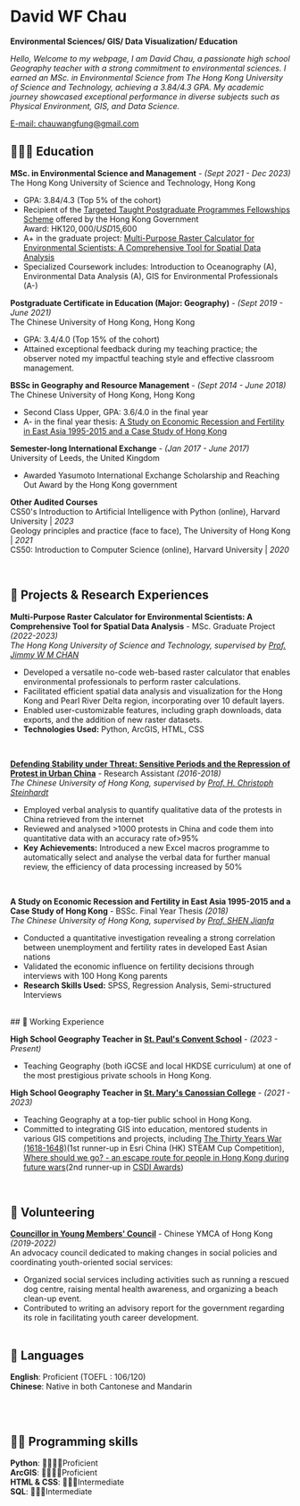 # David WF Chau

**Environmental Sciences/ GIS/ Data Visualization/ Education** <br>

_Hello, Welcome to my webpage, I am David Chau, a passionate high school Geography teacher with a strong commitment to environmental sciences. I earned an MSc. in Environmental Science from The Hong Kong University of Science and Technology, achieving a 3.84/4.3 GPA. My academic journey showcased exceptional performance in diverse subjects such as Physical Environment, GIS, and Data Science._

[E-mail: chauwangfung@gmail.com](chauwangfung@gmail.com) 

## 👩🏼‍🎓 Education

**MSc. in Environmental Science and Management** - _(Sept 2021 - Dec 2023)_  
The Hong Kong University of Science and Technology, Hong Kong  

- GPA: 3.84/4.3 (Top 5% of the cohort)
- Recipient of the [Targeted Taught Postgraduate Programmes Fellowships Scheme](https://www.ugc.edu.hk/eng/ugc/activity/targeted_postgraduate_scheme.html) offered by the Hong Kong Government  
  Award: HK$120,000 / USD$15,600
- A+ in the graduate project: [Multi-Purpose Raster Calculator for Environmental Scientists: A Comprehensive Tool for Spatial Data Analysis](#raster_calculator)
- Specialized Coursework includes: Introduction to Oceanography (A), Environmental Data Analysis (A), GIS for Environmental Professionals (A-)



**Postgraduate Certificate in Education (Major: Geography)**  - _(Sept 2019 - June 2021)_  
The Chinese University of Hong Kong, Hong Kong  

- GPA: 3.4/4.0 (Top 15% of the cohort)
- Attained exceptional feedback during my teaching practice; the observer noted my impactful teaching style and effective classroom management.

**BSSc in Geography and Resource Management**  - _(Sept 2014 - June 2018)_  
The Chinese University of Hong Kong, Hong Kong  

- Second Class Upper, GPA: 3.6/4.0 in the final year
- A- in the final year thesis: [A Study on Economic Recession and Fertility in East Asia 1995-2015 and a Case Study of Hong Kong](#FYT)

**Semester-long International Exchange**  - _(Jan 2017 - June 2017)_  
University of Leeds, the United Kingdom  
-	Awarded Yasumoto International Exchange Scholarship and Reaching Out Award by the Hong Kong government

**Other Audited Courses**  
CS50's Introduction to Artificial Intelligence with Python (online), Harvard University |   _2023_ <br>
Geology principles and practice (face to face), The University of Hong Kong |   _2021_ <br>
CS50: Introduction to Computer Science (online), Harvard University |   _2020_ <br>

<br>


## 🔬 Projects & Research Experiences

<a id="raster_calculator"></a>
**Multi-Purpose Raster Calculator for Environmental Scientists: A Comprehensive Tool for Spatial Data Analysis** - MSc. Graduate Project _(2022-2023)_ <br>
_The Hong Kong University of Science and Technology, supervised by [Prof. Jimmy W M CHAN](https://envr.ust.hk/our-division/people/faculty-staff/jimmy.html)_

- Developed a versatile no-code web-based raster calculator that enables environmental professionals to perform raster calculations.
- Facilitated efficient spatial data analysis and visualization for the Hong Kong and Pearl River Delta region, incorporating over 10 default layers.
- Enabled user-customizable features, including graph downloads, data exports, and the addition of new raster datasets.
- **Technologies Used:** Python, ArcGIS, HTML, CSS
<br>

[**Defending Stability under Threat: Sensitive Periods and the Repression of Protest in Urban China**](https://www.tandfonline.com/doi/full/10.1080/10670564.2020.1852741) - Research Assistant _(2016-2018)_ <br>
 _The Chinese University of Hong Kong, supervised by [Prof. H. Christoph Steinhardt](https://sites.google.com/site/hcsteinhardt/home?authuser=0)_
-	Employed verbal analysis to quantify qualitative data of the protests in China retrieved from the internet
-	Reviewed and analysed >1000 protests in China and code them into quantitative data with an accuracy rate of>95%
- **Key Achievements:** Introduced a new Excel macros programme to automatically select and analyse the verbal data for further manual review, the efficiency of data processing increased by 50%
<br>

<a id="FYT"></a>
**A Study on Economic Recession and Fertility in East Asia 1995-2015 and a Case Study of Hong Kong** - BSSc. Final Year Thesis _(2018)_ <br>
 _The Chinese University of Hong Kong, supervised by [Prof. SHEN Jianfa](https://www.grm.cuhk.edu.hk/en/profile/jshen/)_
- Conducted a quantitative investigation revealing a strong correlation between unemployment and fertility rates in developed East Asian nations
- Validated the economic influence on fertility decisions through interviews with 100 Hong Kong parents
- **Research Skills Used:** SPSS, Regression Analysis, Semi-structured Interviews

<br>
## 💼 Working Experience

**High School Geography Teacher in [St. Paul's Convent School](https://www.spcs.edu.hk/index00.htm)** - _(2023 - Present)_ <br>
- Teaching Geography (both iGCSE and local HKDSE curriculum) at one of the most prestigious private schools in Hong Kong.

**High School Geography Teacher in [St. Mary's Canossian College](https://smcc.hk/)** -  _(2021 - 2023)_ <br>
- Teaching Geography at a top-tier public school in Hong Kong.
- Committed to integrating GIS into education, mentored students in various GIS competitions and projects, including [The Thirty Years War (1618-1648)]([https://storymaps.arcgis.com/stories/406d8b750bec4bd8ad233184d01a976b])(1st runner-up in Esri China (HK) STEAM Cup Competition), [Where should we go? - an escape route for people in Hong Kong during future wars]([https://storymaps.arcgis.com/stories/20f1bd6fa5a349e9863adb25b2872e68])(2nd runner-up in [CSDI Awards](https://csdigeolab.gov.hk/en/upcoming-events/csdi-awards-2023))
<br>

## 📌 Volunteering

**[Councillor in Young Members' Council](https://ymc.ymca.org.hk/en)** - Chinese YMCA of Hong Kong  _(2019-2022)_<br>
An advocacy council dedicated to making changes in social policies and coordinating youth-oriented social services:
- Organized social services including activities such as running a rescued dog centre, raising mental health awareness, and organizing a beach clean-up event.
- Contributed to writing an advisory report for the government regarding its role in facilitating youth career development.
  <br><br>

## 💬 Languages

**English**: Proficient (TOEFL : 106/120) <br>
**Chinese**: Native in both Cantonese and Mandarin

<br><br>

## 🧑‍💻 Programming skills
**Python**: 🔷🔷🔷🔷Proficient<br>
**ArcGIS**: 🔷🔷🔷🔷Proficient<br>
**HTML & CSS**: 🔷🔷🔷Intermediate<br>
**SQL**: 🔷🔷🔷Intermediate<br>

<br><br>
